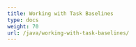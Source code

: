 ```yaml
---
title: Working with Task Baselines
type: docs
weight: 70
url: /java/working-with-task-baselines/
---
```

